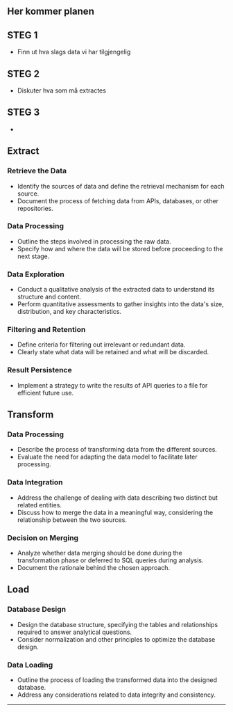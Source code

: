 ## Her kommer planen

## STEG 1
+ Finn ut hva slags data vi har tilgjengelig

## STEG 2
+ Diskuter hva som må extractes

## STEG 3
+ 

## Extract

### Retrieve the Data
- Identify the sources of data and define the retrieval mechanism for each source.
- Document the process of fetching data from APIs, databases, or other repositories.

### Data Processing
- Outline the steps involved in processing the raw data.
- Specify how and where the data will be stored before proceeding to the next stage.

### Data Exploration
- Conduct a qualitative analysis of the extracted data to understand its structure and content.
- Perform quantitative assessments to gather insights into the data's size, distribution, and key characteristics.

### Filtering and Retention
- Define criteria for filtering out irrelevant or redundant data.
- Clearly state what data will be retained and what will be discarded.

### Result Persistence
- Implement a strategy to write the results of API queries to a file for efficient future use.

## Transform

### Data Processing
- Describe the process of transforming data from the different sources.
- Evaluate the need for adapting the data model to facilitate later processing.

### Data Integration
- Address the challenge of dealing with data describing two distinct but related entities.
- Discuss how to merge the data in a meaningful way, considering the relationship between the two sources.

### Decision on Merging
- Analyze whether data merging should be done during the transformation phase or deferred to SQL queries during analysis.
- Document the rationale behind the chosen approach.

## Load

### Database Design
- Design the database structure, specifying the tables and relationships required to answer analytical questions.
- Consider normalization and other principles to optimize the database design.

### Data Loading
- Outline the process of loading the transformed data into the designed database.
- Address any considerations related to data integrity and consistency.

---

